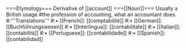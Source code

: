 ===Etymology===
Derivative of [[account]]
===[[Noun]]===
Usually a British usage
#the profession of accounting, what an accountant does. 
#:'''Translations'''
#:• [[French]]: [[comptabilité]]
#:• [[German]]: [[Buchführungswesen]]
#:• [[Interlingua]]: [[contabilitate]]
#:• [[Italian]]: [[contabilità]]
#:• [[Portuguese]]: [[contabilidade]]
#:• [[Spanish]]: [[contabilidad]]